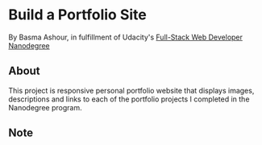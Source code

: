 # Build a Portfolio Site

By Basma Ashour, in fulfillment of Udacity's [Full-Stack Web Developer Nanodegree](https://www.udacity.com/course/nd004)

## About
This project is responsive personal portfolio  website that displays images, descriptions and links to each of the portfolio 
projects I completed in the Nanodegree program.


## Note
